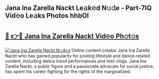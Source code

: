 ## Jana Ina Zarella Nackt Le𝚊k𝚎d N𝚞𝚍e - Part-7lQ Vid𝚎o Le𝚊ks Photos hhbOI

# <h2><a href="http://fb252a.evod.top/?m=Jana+Ina+Zarella+Nackt">🔗 👉🔴 Jana Ina Zarella Nackt Vid𝚎o Ph𝚘t𝚘s</a></h2>

[![Jana Ina Zarella Nackt N𝚞d𝚎s](https://i.imgur.com/8V9OHl7.gif)](http://fb252a.evod.top/?m=Jana+Ina+Zarella+Nackt)
Online content creator Jana Ina Zarella Nackt who has gained popularity for posting lifestyle and dance-related content, including dance trend performances and mini vlogs. Jana Ina Zarella Nackt, a public figure and a passionate advocate for social justice, has spent his career fighting for the rights of the marginalized. 
